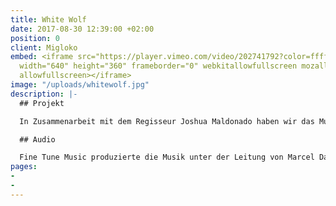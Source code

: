```yaml
---
title: White Wolf
date: 2017-08-30 12:39:00 +02:00
position: 0
client: Migloko
embed: <iframe src="https://player.vimeo.com/video/202741792?color=ffffff&title=0&byline=0&portrait=0"
  width="640" height="360" frameborder="0" webkitallowfullscreen mozallowfullscreen
  allowfullscreen></iframe>
image: "/uploads/whitewolf.jpg"
description: |-
  ## Projekt

  In Zusammenarbeit mit dem Regisseur Joshua Maldonado haben wir das Musikvideo "White Wolf" produziert. Der weiße und schwarze Wolf symbolisieren das Gute und Böse des Menschen. Mit dem Gedanken an diesen ewigen Zwiespalt erschufen wir die Bilder und die Musik.

  ## Audio

  Fine Tune Music produzierte die Musik unter der Leitung von Marcel Davids. In Zusammenarbeit mit der litauischen Sängerin und Songschreiberin Migloko entstanden Texte und Gesang.
pages:
- 
- 
---
```



